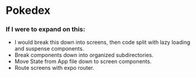 # Pokedex

### If I were to expand on this:

- I would break this down into screens, then code split with lazy loading and suspense components.
- Break components down into organized subdirectories.
- Move State from App file down to screen components.
- Route screens with expo router.
